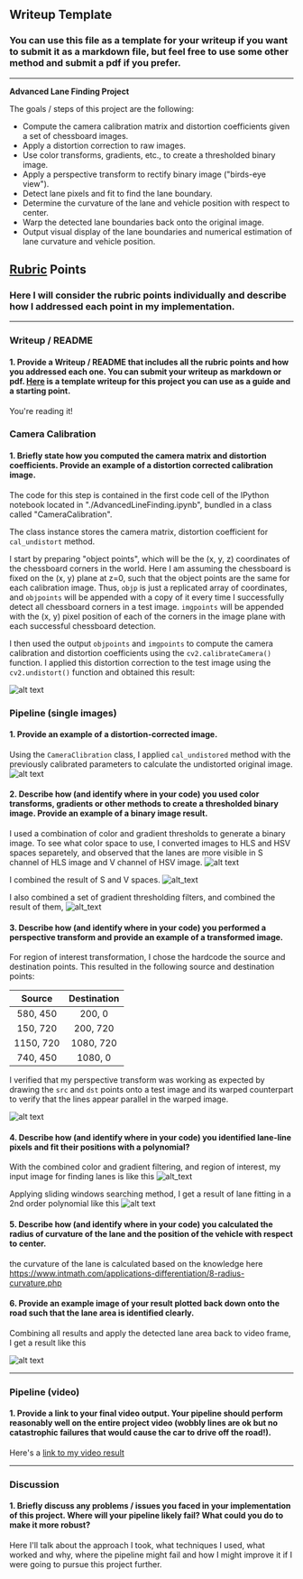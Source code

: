 ## Writeup Template

### You can use this file as a template for your writeup if you want to submit it as a markdown file, but feel free to use some other method and submit a pdf if you prefer.

---

**Advanced Lane Finding Project**

The goals / steps of this project are the following:

* Compute the camera calibration matrix and distortion coefficients given a set of chessboard images.
* Apply a distortion correction to raw images.
* Use color transforms, gradients, etc., to create a thresholded binary image.
* Apply a perspective transform to rectify binary image ("birds-eye view").
* Detect lane pixels and fit to find the lane boundary.
* Determine the curvature of the lane and vehicle position with respect to center.
* Warp the detected lane boundaries back onto the original image.
* Output visual display of the lane boundaries and numerical estimation of lane curvature and vehicle position.

[//]: # (Image References)

[undistoredOG]: ./output_images/undistorted_og.png "Undistorted OG"
[undistortedImage]: ./output_images/undistorted.png "Undistorted"
[roadTransformed]: ./output_images/roi_transform.png "Road Transformed"
[allColorSpaces]: ./output_images/all_color_space.png "All Color Spaces"
[colorSelected]: ./output_images/color_selected.png "Color Selected"
[threshCombined]: ./output_images/thresh_combined.png "Thresh Combined"
[warpedROI]: ./output_images/warped_roi.png "Warped ROI"
[fitPlot]: ./output_images/plot_fitting.png "PFit Plot"
[searchPrev]: ./output_images/search_region.png "Search Previous Frame"
[videoFrame]: ./output_images/sample_video_frame.png "Sample Video Frame"

## [Rubric](https://review.udacity.com/#!/rubrics/571/view) Points

### Here I will consider the rubric points individually and describe how I addressed each point in my implementation.  

---

### Writeup / README

#### 1. Provide a Writeup / README that includes all the rubric points and how you addressed each one.  You can submit your writeup as markdown or pdf.  [Here](https://github.com/udacity/CarND-Advanced-Lane-Lines/blob/master/writeup_template.md) is a template writeup for this project you can use as a guide and a starting point.  

You're reading it!

### Camera Calibration

#### 1. Briefly state how you computed the camera matrix and distortion coefficients. Provide an example of a distortion corrected calibration image.

The code for this step is contained in the first code cell of the IPython notebook located in "./AdvancedLineFinding.ipynb", bundled in a class called "CameraCalibration".  

The class instance stores the camera matrix, distortion coefficient for `cal_undistort` method.

I start by preparing "object points", which will be the (x, y, z) coordinates of the chessboard corners in the world. Here I am assuming the chessboard is fixed on the (x, y) plane at z=0, such that the object points are the same for each calibration image.  Thus, `objp` is just a replicated array of coordinates, and `objpoints` will be appended with a copy of it every time I successfully detect all chessboard corners in a test image.  `imgpoints` will be appended with the (x, y) pixel position of each of the corners in the image plane with each successful chessboard detection.  

I then used the output `objpoints` and `imgpoints` to compute the camera calibration and distortion coefficients using the `cv2.calibrateCamera()` function.  I applied this distortion correction to the test image using the `cv2.undistort()` function and obtained this result: 

![alt text][undistortedImage]

### Pipeline (single images)

#### 1. Provide an example of a distortion-corrected image.

Using the `CameraClibration` class, I applied `cal_undistored` method with the previously calibrated parameters to calculate the undistorted original image.
![alt text][undistoredOG]

#### 2. Describe how (and identify where in your code) you used color transforms, gradients or other methods to create a thresholded binary image.  Provide an example of a binary image result.

I used a combination of color and gradient thresholds to generate a binary image. To see what color space to use, I converted images to HLS and HSV spaces separetely, and observed that the lanes are more visible in S channel of HLS image and V channel of HSV image.
![alt text][allColorSpaces]

I combined the result of S and V spaces.
![alt_text][colorSelected]

I also combined a set of gradient thresholding filters, and combined the result of them,
![alt_text][threshCombined]

#### 3. Describe how (and identify where in your code) you performed a perspective transform and provide an example of a transformed image.

For region of interest transformation, I chose the hardcode the source and destination points.
This resulted in the following source and destination points:

| Source        | Destination   | 
|:-------------:|:-------------:| 
| 580, 450      | 200, 0        | 
| 150, 720      | 200, 720      |
| 1150, 720     | 1080, 720      |
| 740, 450      | 1080, 0        |

I verified that my perspective transform was working as expected by drawing the `src` and `dst` points onto a test image and its warped counterpart to verify that the lines appear parallel in the warped image.

![alt text][roadTransformed]

#### 4. Describe how (and identify where in your code) you identified lane-line pixels and fit their positions with a polynomial?

With the combined color and gradient filtering, and region of interest, my input image for finding lanes is like this
![alt_text][warpedROI]

Applying sliding windows searching method, I get a result of lane fitting in a 2nd order polynomial like this
![alt text][fitPlot]

#### 5. Describe how (and identify where in your code) you calculated the radius of curvature of the lane and the position of the vehicle with respect to center.

the curvature of the lane is calculated based on the knowledge here https://www.intmath.com/applications-differentiation/8-radius-curvature.php

#### 6. Provide an example image of your result plotted back down onto the road such that the lane area is identified clearly.

Combining all results and apply the detected lane area back to video frame, I get a result like this

![alt text][videoFrame]

---

### Pipeline (video)

#### 1. Provide a link to your final video output.  Your pipeline should perform reasonably well on the entire project video (wobbly lines are ok but no catastrophic failures that would cause the car to drive off the road!).

Here's a [link to my video result](./process_pipline_output.mp4)

---

### Discussion

#### 1. Briefly discuss any problems / issues you faced in your implementation of this project.  Where will your pipeline likely fail?  What could you do to make it more robust?

Here I'll talk about the approach I took, what techniques I used, what worked and why, where the pipeline might fail and how I might improve it if I were going to pursue this project further.  
